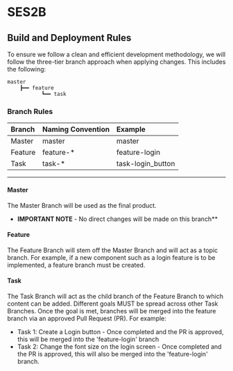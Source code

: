 # SES2B

## Build and Deployment Rules
To ensure we follow a clean and efficient development methodology, we will follow the three-tier branch approach when applying changes. This includes the following:

```
master
    ┣━━ feature
           ┗━━ task
```

### Branch Rules

| Branch  | Naming Convention| Example           |
|:--------|:-----------------|:------------------|
| Master  | master           | master            |
| Feature | feature-*        | feature-login     |    
| Task    | task-*           | task-login_button |

***

#### Master

The Master Branch will be used as the final product.
* <b>IMPORTANT NOTE</b> - No direct changes will be made on this branch**

#### Feature

The Feature Branch will stem off the Master Branch and will act as a topic branch. For example, if a new component such as a login feature is to be implemented, a feature branch must be created.

#### Task

The Task Branch will act as the child branch of the Feature Branch to which content can be added. Different goals MUST be spread across other Task Branches. Once the goal is met, branches will be merged into the feature branch via an approved Pull Request (PR). For example:
* Task 1: Create a Login button - Once completed and the PR is approved, this will be merged into the 'feature-login' branch
* Task 2: Change the font size on the login screen - Once completed and the PR is approved, this will also be merged into the 'feature-login' branch. 
